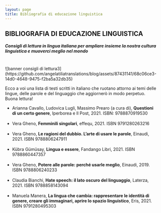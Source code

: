 ```yaml
---
layout: page
title: Bibliografia di educazione linguistica
---
```

## BIBLIOGRAFIA DI EDUCAZIONE LINGUISTICA
##### Consigli di lettura in lingua italiana per ampliare insieme la nostra cultura linguistica e muoverci meglio nel mondo
<BR>
![banner consigli di lettura3](https://github.com/angelatiliatranslations/blog/assets/87431141/68c06ce3-14d0-4648-9475-f2ba5a32db35)
<p>
Ecco a voi una lista di testi scritti in italiano che ruotano attorno ai temi delle lingue, delle parole e del linguaggio che aggiornerò in modo perpetuo. Buona lettura!
</p>
<ul>
  <li>Arianna Cavallo, Ludovica Lugli, Massimo Prearo (a cura di), <b>Questioni di un certo genere</b>, Iperborea e Il Post, 2021. ISBN: 9788870919530</li>
  <br>
  <li>Vera Gheno, <b>Femminili singolari</b>, effequ, 2021. ISBN 9791280263216</li>
  <br>
  <li>Vera Gheno, <b>Le ragioni del dubbio. L’arte di usare le parole</b>, Einaudi, 2021. ISBN 9788806247911</li>
  <br>
  <li>Kübra Gümüsay, <b>Lingua e essere</b>, Fandango Libri, 2021. ISBN 9788860447357</li>
  <br>
  <li>Vera Gheno, <b>Potere alle parole: perché usarle meglio</b>, Einaudi, 2019. ISBN 9788806240233</li>
  <br>
  <li>Claudia Bianchi, <b>Hate speech: il lato oscuro del linguaggio</b>, Laterza, 2021. ISBN 9788858143094</li>
  <br>
  <li>Manuela Manera, <b>La lingua che cambia: rappresentare le identità di genere, creare gli immaginari, aprire lo spazio linguistico</b>, Eris, 2021. ISBN 9791280495303</li>
</ul>

